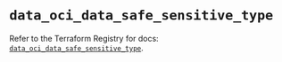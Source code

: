 # `data_oci_data_safe_sensitive_type`

Refer to the Terraform Registry for docs: [`data_oci_data_safe_sensitive_type`](https://registry.terraform.io/providers/oracle/oci/7.19.0/docs/data-sources/data_safe_sensitive_type).
